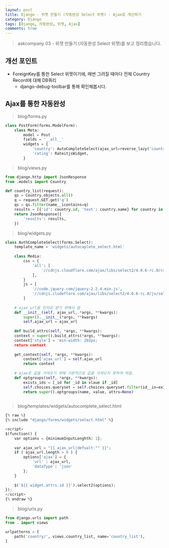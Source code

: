 ```yaml
---
layout: post
title: Django - 위젯 만들기 (자동완성 Select 위젯) - Ajax로 개선하기
category: Django
tags: [Django, 자동완성, 위젯, Ajax]
comments: true
---
```

<!----------------- 탬플릿
## forEach
### 설명
[MDN]()
### 문법
```javascript

```
### 예시
```javascript

```
------------------->

>askcompany 03 - 위젯 만들기 (자동완성 Select 위젯)를 보고 정리했습니다.


## 개선 포인트

- ForeignKey를 통한 Select 위젯이기에, 매번 그려질 때마다 전체 Country Record에 대해 DB쿼리
    - django-debug-toolbar를 통해 확인해봅시다.
    
## Ajax를 통한 자동완성

> blog/forms.py

```python
class PostForm(forms.ModelForm):
    class Meta:
        model = Post
        fields = '__all__'
        widgets = {
            'country': AutoCompleteSelect(ajax_url=reverse_lazy('country_list')),
            'rating': RateitjsWidget,
        }
``` 

> blog/views.py

```python
from django.http import JsonResponse
from .models import Country

def country_list(request):
    qs = Country.objects.all()
    q = request.GET.get('q')
    qs = qs.filter(name__icontains=q)
    results = [{'id': country.id, 'text': country.name} for country in qs]
    return JsonResponse({
        'results': results,
    })
```

> blog/widgets.py

```python
class AuthCompleteSelect(forms.Select):
    template_name = 'widgets/autocaplete_select.html'
    
    class Media:
        css = {
            'all': [
                '//cdnjs.cloudflare.com/ajax/libs/select2/4.0.6-rc.0/css/select2.min.css',
            ],
        }
        js = [
            '//code.jquery.com/jquery-2.2.4.min.js',
            '//cdnjs.cludeflare.com/ajax/libs/select2/4.0.6-rc.0/js/select2.min.js',
        ]
    
    # ajax_url을 인자로 받기 위해서 씀
    def __init__(self, ajax_url, *args, **kwargs):
        super().__init__(*args, **kwargs)
        self.ajax_url = ajax_url
        
    def build_attrs(self, *args, **kwargs):
    context = super().build_attrs(*args, **kwargs):
    context['style'] = 'min-width: 202px;
    return context
    
    get_context(self, *args, **kwargs):
        context['ajax_url'] = self.ajax_url
        return context
       
    # ajax로 값을 가져오기 위해 기본적으로 값을 가져오지 못하게 막음.
    def optgroups(self, *args, **kwargs):
        exists_ids = [_id for _id in vlaue if _id]
        self.choices.queryset = self.choices.queryset.filter(id__in=exists_ids)
        return super().optgroups(name, value, attrs=None)
    
```

> blog/templates/widgets/autocomplete_select.html

```python
{% raw %}
{% include "django/forms/widgets/select.html" %}

<script>
$(function() {
    var options = {minimumInputLenghth: 1};
    
    var ajax_url = "{{ ajax_url|defualt:"" }}";
    if ( ajax_url.length > 0 ) {
        options['ajax'] = {
            'url' : ajax_url,
            'dataType': 'json'
        };
    }
    
    $('${{ widget.attrs.id }}').select2(options);
});
</script>
{% endraw %}
```

> blog/urls.py

```python
from django.urls import path
from . import views

urlpatterns = [
    path('country/', views.country_list, name='country_list'),
]
```